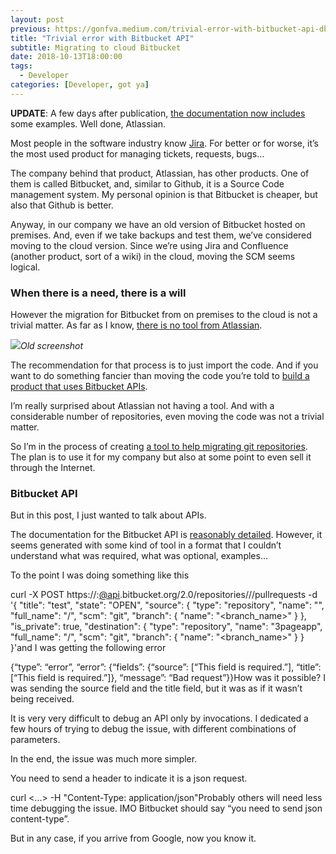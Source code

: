 ```yaml
---
layout: post
previous: https://gonfva.medium.com/trivial-error-with-bitbucket-api-db64fe71e379
title: "Trivial error with Bitbucket API"
subtitle: Migrating to cloud Bitbucket
date: 2018-10-13T18:00:00
tags:
  - Developer
categories: [Developer, got ya]
---
```


**UPDATE**: A few days after publication, [the documentation now includes](https://developer.atlassian.com/bitbucket/api/2/reference/resource/repositories/%7Busername%7D/%7Brepo_slug%7D/pullrequests#post) some examples. Well done, Atlassian.

Most people in the software industry know [Jira](https://www.atlassian.com/software/jira?). For better or for worse, it’s the most used product for managing tickets, requests, bugs…

The company behind that product, Atlassian, has other products. One of them is called Bitbucket, and, similar to Github, it is a Source Code management system. My personal opinion is that Bitbucket is cheaper, but also that Github is better.

Anyway, in our company we have an old version of Bitbucket hosted on premises. And, even if we take backups and test them, we’ve considered moving to the cloud version. Since we’re using Jira and Confluence (another product, sort of a wiki) in the cloud, moving the SCM seems logical.

### When there is a need, there is a will

However the migration for Bitbucket from on premises to the cloud is not a trivial matter. As far as I know, [there is no tool from Atlassian](https://confluence.atlassian.com/confeval/other-atlassian-evaluator-resources/migrating-from-server-to-cloud).

![](/img/1*YTtErALn00hesc_ISWnBHg.jpeg)_Old screenshot_

The recommendation for that process is to just import the code. And if you want to do something fancier than moving the code you’re told to [build a product that uses Bitbucket APIs](https://community.atlassian.com/t5/Bitbucket-questions/Migrating-from-Stash-to-Bitbucket/qaq-p/57405).

I’m really surprised about Atlassian not having a tool. And with a considerable number of repositories, even moving the code was not a trivial matter.

So I’m in the process of creating [a tool to help migrating git repositories](https://gitremote.site). The plan is to use it for my company but also at some point to even sell it through the Internet.

### Bitbucket API

But in this post, I just wanted to talk about APIs.

The documentation for the Bitbucket API is [reasonably detailed](https://developer.atlassian.com/bitbucket/api/2/reference/resource/repositories/%7Busername%7D/%7Brepo_slug%7D/pullrequests). However, it seems generated with some kind of tool in a format that I couldn’t understand what was required, what was optional, examples…

To the point I was doing something like this

curl -X POST https://<usr>:<pwd>[@api](http://twitter.com/api "Twitter profile for @api").bitbucket.org/2.0/repositories/<namespace>/<project>/pullrequests -d '{
"title": "test",
"state": "OPEN",
"source": {
"type": "repository",
"name": "<project>",
"full_name": "<namespace>/<project>",
"scm": "git",
"branch": {
"name": "<branch_name>"
}
},
"is_private": true,
"destination": {
"type": "repository",
"name": "3pageapp",
"full_name": "<namespace>/<project>",
"scm": "git",
"branch": {
"name": "<branch_name>"
}
}
}'and I was getting the following error

{“type”: “error”, “error”: {“fields”: {“source”: [“This field is required.”], “title”: [“This field is required.”]}, “message”: “Bad request”}}How was it possible? I was sending the source field and the title field, but it was as if it wasn’t being received.

It is very very difficult to debug an API only by invocations. I dedicated a few hours of trying to debug the issue, with different combinations of parameters.

In the end, the issue was much more simpler.

You need to send a header to indicate it is a json request.

curl <...> -H "Content-Type: application/json"Probably others will need less time debugging the issue. IMO Bitbucket should say “you need to send json content-type”.

But in any case, if you arrive from Google, now you know it.

